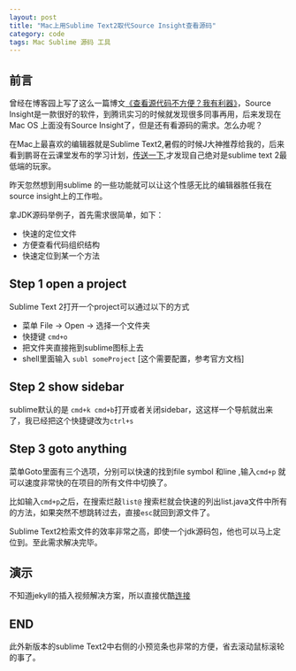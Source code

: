 ```yaml
---
layout: post
title: "Mac上用Sublime Text2取代Source Insight查看源码"
category: code
tags: Mac Sublime 源码 工具
---
```


## 前言

曾经在博客园上写了这么一篇博文[《查看源代码不方便？我有利器》](http://www.cnblogs.com/octobershiner/archive/2012/03/16/2400805.html)，Source Insight是一款很好的软件，到腾讯实习的时候就发现很多同事再用，后来发现在Mac OS 上面没有Source Insight了，但是还有看源码的需求。怎么办呢？

<!-- break -->
在Mac上最喜欢的编辑器就是Sublime Text2,暑假的时候J大神推荐给我的，后来看到鹏哥在云课堂发布的学习计划，[传送一下](http://study.163.com/plan/taskDetail.htm?id=66802#/taskDetail),才发现自己绝对是sublime text 2最低端的玩家。

昨天忽然想到用sublime 的一些功能就可以让这个性感无比的编辑器胜任我在source insight上的工作啦。

拿JDK源码举例子，首先需求很简单，如下：

+ 快速的定位文件
+ 方便查看代码组织结构
+ 快速定位到某一个方法



## Step 1 open a project

Sublime Text 2打开一个project可以通过以下的方式

+ 菜单 File -> Open -> 选择一个文件夹
+ 快捷键 `cmd+o`
+ 把文件夹直接拖到sublime图标上去
+ shell里面输入 `subl someProject` [这个需要配置，参考官方文档] 


## Step 2 show sidebar

sublime默认的是 `cmd+k cmd+b`打开或者关闭sidebar，这这样一个导航就出来了，我已经把这个快捷键改为`ctrl+s`

## Step 3 goto anything

菜单Goto里面有三个选项，分别可以快速的找到file symbol 和line ,输入`cmd+p` 就可以速度非常快的在项目的所有文件中切换了。

比如输入`cmd+p`之后，在搜索烂敲`list@` 搜索栏就会快速的列出list.java文件中所有的方法，如果突然不想跳转过去，直接`esc`就回到源文件了。

Sublime Text2检索文件的效率非常之高，即使一个jdk源码包，他也可以马上定位到。至此需求解决完毕。

## 演示

不知道jekyll的插入视频解决方案，所以直接优酷[连接](http://v.youku.com/v_show/id_XNTM5OTExNjI0.html)

## END

此外新版本的sublime Text2中右侧的小预览条也非常的方便，省去滚动鼠标滚轮的事了。